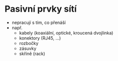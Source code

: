 # Pasivní prvky sítí

- nepracují s tím, co přenáší
- např.
  - kabely (koaxiální, optické, kroucená dvojlinka)
  - konektory (RJ45, ...)
  - rozbočky
  - zásuvky
  - skříně (rack)

